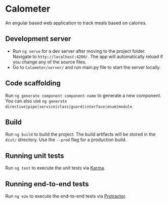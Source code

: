 # Calometer

An angular based web application to track meals based on calories. 

## Development server

- Run `ng serve` for a dev server after moving to the project folder. Navigate to `http://localhost:4200/`. The app will automatically reload if you change any of the     source files.
- Go to `Calometer/server/` and run main.py file to start the server locally.


## Code scaffolding

Run `ng generate component component-name` to generate a new component. You can also use `ng generate directive|pipe|service|class|guard|interface|enum|module`.

## Build

Run `ng build` to build the project. The build artifacts will be stored in the `dist/` directory. Use the `--prod` flag for a production build.

## Running unit tests

Run `ng test` to execute the unit tests via [Karma](https://karma-runner.github.io).

## Running end-to-end tests

Run `ng e2e` to execute the end-to-end tests via [Protractor](http://www.protractortest.org/).


